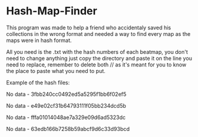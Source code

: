 # Hash-Map-Finder

This program was made to help a friend who accidentaly saved his collections in the wrong format and needed a way to find every map as the maps were in hash format.

All you need is the .txt with the hash numbers of each beatmap, you don't need to change anything just copy the directory and paste it on the line you need to replace, remember to delete both // as it's meant for you to know the place to paste what you need to put.

Example of the hash files:

No data - 3fbb240cc0492ed5a5295f1bb6f02ef5

No data - e49e02cf31b64793111f05bb234dcd5b

No data - fffa01014048ae7a329e09d6ad5323dc

No data - 63edb166b7258b59abcf9d6c33d93bcd
